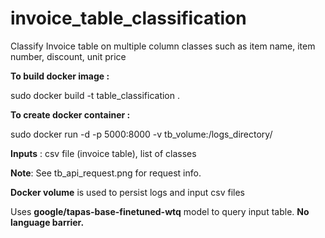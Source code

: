 # invoice_table_classification
Classify Invoice table on multiple column classes such as item name, item number, discount, unit price

**To build docker image :**

sudo docker build -t table_classification .

**To create docker container :**

sudo docker run -d -p 5000:8000 -v tb_volume:/logs_directory/

**Inputs** : csv file (invoice table), list of classes 

**Note**: See tb_api_request.png for request info.

**Docker volume** is used to persist logs and input csv files

Uses **google/tapas-base-finetuned-wtq** model to query input table. **No language barrier.**
